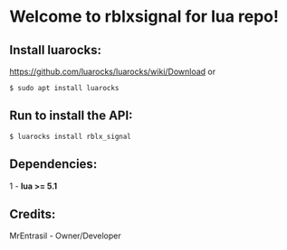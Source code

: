 # Welcome to rblxsignal for lua repo!

## Install luarocks:
https://github.com/luarocks/luarocks/wiki/Download or
```
$ sudo apt install luarocks
```

## Run to install the API:
```
$ luarocks install rblx_signal
```

## Dependencies:
1 - **lua >= 5.1**

## Credits:
MrEntrasil - Owner/Developer
